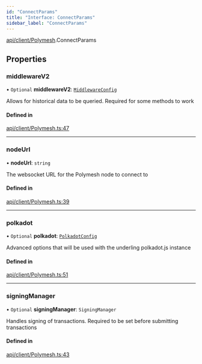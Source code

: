 ```yaml
---
id: "ConnectParams"
title: "Interface: ConnectParams"
sidebar_label: "ConnectParams"
---
```


[api/client/Polymesh](../../../../../modules/API/Client/Polymesh/Polymesh.md).ConnectParams

## Properties

### middlewareV2

• `Optional` **middlewareV2**: [`MiddlewareConfig`](../../../../Types/MiddlewareConfig/MiddlewareConfig.md)

Allows for historical data to be queried. Required for some methods to work

#### Defined in

[api/client/Polymesh.ts:47](https://github.com/PolymeshAssociation/polymesh-sdk/blob/95f248df/src/api/client/Polymesh.ts#L47)

___

### nodeUrl

• **nodeUrl**: `string`

The websocket URL for the Polymesh node to connect to

#### Defined in

[api/client/Polymesh.ts:39](https://github.com/PolymeshAssociation/polymesh-sdk/blob/95f248df/src/api/client/Polymesh.ts#L39)

___

### polkadot

• `Optional` **polkadot**: [`PolkadotConfig`](../../../../Types/PolkadotConfig/PolkadotConfig.md)

Advanced options that will be used with the underling polkadot.js instance

#### Defined in

[api/client/Polymesh.ts:51](https://github.com/PolymeshAssociation/polymesh-sdk/blob/95f248df/src/api/client/Polymesh.ts#L51)

___

### signingManager

• `Optional` **signingManager**: `SigningManager`

Handles signing of transactions. Required to be set before submitting transactions

#### Defined in

[api/client/Polymesh.ts:43](https://github.com/PolymeshAssociation/polymesh-sdk/blob/95f248df/src/api/client/Polymesh.ts#L43)
